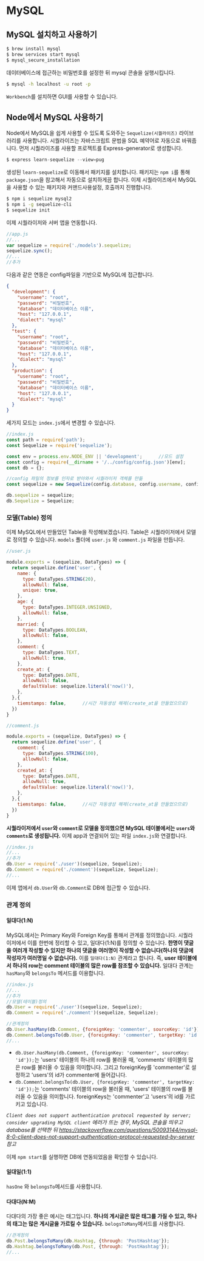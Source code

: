 # MySQL

## MySQL 설치하고 사용하기

```bash
$ brew install mysql
$ brew services start mysql
$ mysql_secure_installation
```

데이터베이스에 접근하는 비밀번호를 설정한 뒤 mysql 콘솔을 실행시킵니다.

```bash
$ mysql -h localhost -u root -p
```

`Workbench`를 설치하면 GUI를 사용할 수 있습니다.



## Node에서 MySQL 사용하기

Node에서 MySQL을 쉽게 사용할 수 있도록 도와주는 `Sequelize(시퀄라이즈)` 라이브러리를 사용합니다. 시퀄라이즈는 자바스크립트 문법을 SQL 예약어로 자동으로 바꿔줍니다. 먼저 시퀄라이즈를 사용할 프로젝트를 Express-generator로 생성합니다.

```javascript
$ express learn-sequelize --view=pug
```

생성된 `learn-sequelize`로 이동해서 패키지를 설치합니다. 패키지는 `npm i`를 통해 `package.json`을 참고해서 자동으로 설치하게끔 합니다. 이제 시퀄라이즈에서 MySQL을 사용할 수 있는 패키지와 커맨드사용설정, 호출까지 진행합니다.

```bash
$ npm i sequelize mysql2
$ npm i -g sequelize-cli
$ sequelize init
```

이제 시퀄라이저와 서버 앱을 연동합니다.

```javascript
//app.js
//...
var sequelize = require('./models').sequelize;
sequelize.sync();
//...
//추가
```

다음과 같은 연동은 config파일을 기반으로 MySQL에 접근합니다.

```json
{
  "development": {
    "username": "root",
    "password": "비밀번호",
    "database": "데이터베이스 이름",
    "host": "127.0.0.1",
    "dialect": "mysql"
  },
  "test": {
    "username": "root",
    "password": "비밀번호",
    "database": "데이터베이스 이름",
    "host": "127.0.0.1",
    "dialect": "mysql"
  },
  "production": {
    "username": "root",
    "password": "비밀번호",
    "database": "데이터베이스 이름",
    "host": "127.0.0.1",
    "dialect": "mysql"
  }
}

```

세가지 모드는 `index.js`에서 변경할 수 있습니다.

```javascript
//index.js
const path = require('path');
const Sequelize = require('sequelize');

const env = process.env.NODE_ENV || 'development';		//모드 설정
const config = require(__dirname + '/../config/config.json')[env];
const db = {};

//config 파일의 정보를 인자로 받아와서 시퀄라이저 객체를 만듦
const sequelize = new Sequelize(config.database, config.username, config.password, config);

db.sequelize = sequelize;
db.Sequelize = Sequelize;
```



### 모델(Table) 정의

이제 MySQL에서 만들었던 Table을 작성해보겠습니다. Table은 시퀄라이저에서 모델로 정의할 수 있습니다. `models` 폴더에 `user.js` 와 `comment.js` 파일을 만듭니다.

```javascript
//user.js

module.exports = (sequelize, DataTypes) => {
  return sequelize.define('user', {
    name: {
      type: DataTypes.STRING(20),
      allowNull: false,
      unique: true,
    },
    age: {
      type: DataTypes.INTEGER.UNSIGNED,
      allowNull: false,
    },
    married: {
      type: DataTypes.BOOLEAN,
      allowNull: false,
    },
    comment: {
      type: DataTypes.TEXT,
      allowNull: true,
    },
    create_at: {
      type: DataTypes.DATE,
      allowNull: false,
      defaultValue: sequelize.literal('now()'),
    },
  },{
    tiemstamps: false,      //시간 자동생성 해제(create_at을 만들었으므로)
  })
}
```

```javascript
//comment.js

module.exports = (sequelize, DataTypes) => {
  return sequelize.define('user', {
    comment: {
      type: DataTypes.STRING(100),
      allowNull: false,
    },
    created_at: {
      type: DataTypes.DATE,
      allowNull: true,
      defaultValue: sequelize.literal('now()'),
    },
  },{
    tiemstamps: false,      //시간 자동생성 해제(create_at을 만들었으므로)
  })
}
```

**시퀄라이저에서 `user`와 `comment`로 모델을 정의했으면 MySQL 테이블에서는 `users`와 `comments`로 생성됩니다.** 이제 app과 연결되어 있는 파일 `index.js`와 연결합니다. 

```javascript
//index.js
//...
//추가
db.User = require('./user')(sequelize, Sequelize);
db.Comment = require('./comment')(sequelize, Sequelize);
//...
```

이제 앱에서 `db.User`와 `db.Comment`로 DB에 접근할 수 있습니다. 

### 관계 정의

#### 일대다(1:N)

MySQL에서는 Primary Key와 Foreign Key를 통해서 관계를 정의했습니다. 시퀄라이저에서 이를 한번에 정리할 수 있고, 일대다(1:N)를 정의할 수 있습니다. **한명이 댓글을 여러개 작성할 수 있지만 하나의 댓글을 여러명이 작성할 수 없습니다(하나의 댓글에 작성자가 여러명일 수 없습니다).** 이를 `일대다(1:N)` 관계라고 합니다. 즉, **user 테이블에서 하나의 row는 comment 테이블의 많은 row를 참조할 수 있습니다.** 일대다 관계는 `hasMany`와 `belongsTo` 메서드를 이용합니다.

```javascript
//index.js
//...
//추가
//모델(테이블)정의
db.User = require('./user')(sequelize, Sequelize);
db.Comment = require('./comment')(sequelize, Sequelize);

//관계정의
db.User.hasMany(db.Comment, {foreignKey: 'commenter', sourceKey: 'id'});
db.Comment.belongsTo(db.User, {foreignKey: 'commenter', targetKey: 'id'});
//...
```

* `db.User.hasMany(db.Comment, {foreignKey: 'commenter', sourceKey: 'id'});`는 'users' 테이블의 하나의 row를 불러올 때, 'comments' 테이블의 많은 row를 불러올 수 있음을 의미합니다. 그리고 foreignKey를 'commenter'로 설정하고 'users'의 id가 commenter에 들어갑니다.
* `db.Comment.belongsTo(db.User, {foreignKey: 'commenter', targetKey: 'id'});`는 'comments' 테이블의 row을 불러올 때, 'users' 테이블의 row를 불러올 수 있음을 의미합니다. foreignKeys는 'commenter'고 'users'의 id를 가르키고 있습니다.

*`Client does not support authentication protocol requested by server; consider upgrading MySQL client` 에러가 뜨는 경우, MySQL 콘솔을 띄우고 database를 선택한 뒤 https://stackoverflow.com/questions/50093144/mysql-8-0-client-does-not-support-authentication-protocol-requested-by-server 참고*

이제 `npm start`를 실행하면 DB에 연동되었음을 확인할 수 있습니다.

#### 일대일(1:1)

`hasOne` 와 `belongsTo`메서드를 사용합니다.

#### 다대다(N:M)

다대다의 가장 좋은 예시는 태그입니다. **하나의 게시글은 많은 태그를 가질 수 있고, 하나의 태그는 많은 게시글을 가르킬 수 있습니다.** `belogsToMany`메서드를 사용합니다.

```javascript
//관계정의
db.Post.belongsToMany(db.Hashtag, {through: 'PostHashtag'});
db.Hashtag.belongsToMany(db.Post, {through: 'PostHashtag'});
//...
```